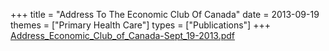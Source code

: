 +++
title = "Address To The Economic Club Of Canada"
date = 2013-09-19
themes = ["Primary Health Care"]
types = ["Publications"]
+++
[Address_Economic_Club_of_Canada-Sept_19-2013.pdf](/files/Address_Economic_Club_of_Canada-Sept_19-2013.pdf)
